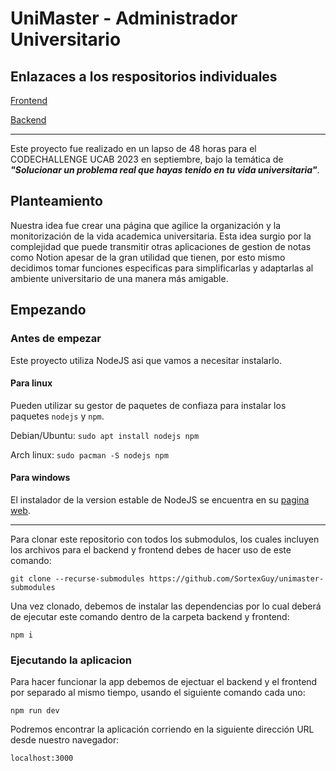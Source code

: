 # UniMaster - Administrador Universitario

## Enlazaces a los respositorios individuales

[Frontend](https://github.com/Gabo-div/frontend-hackaton-unimaster)

[Backend](https://github.com/Gabo-div/backend-hackaton-unimaster)

---

Este proyecto fue realizado en un lapso de 48 horas para el CODECHALLENGE UCAB 2023 en septiembre, bajo la temática de **_"Solucionar un problema real que hayas tenido en tu vida universitaria"_**.

## Planteamiento

Nuestra idea fue crear una página que agilice la organización y la monitorización de la vida academica universitaria.
Esta idea surgio por la complejidad que puede transmitir otras aplicaciones de gestion de notas como Notion apesar de la gran utilidad que tienen,
por esto mismo decidimos tomar funciones especificas para simplificarlas y adaptarlas al ambiente universitario de una manera más amigable.

## Empezando

### Antes de empezar

Este proyecto utiliza NodeJS asi que vamos a necesitar instalarlo.

#### Para linux

Pueden utilizar su gestor de paquetes de confiaza para instalar los paquetes `nodejs` y `npm`.

Debian/Ubuntu: `sudo apt install nodejs npm`

Arch linux: `sudo pacman -S nodejs npm`

#### Para windows

El instalador de la version estable de NodeJS se encuentra en su [pagina web](https://nodejs.org/en).

---

Para clonar este repositorio con todos los submodulos, los cuales incluyen los archivos para el backend y frontend debes de hacer uso de este comando:

`git clone --recurse-submodules https://github.com/SortexGuy/unimaster-submodules`

Una vez clonado, debemos de instalar las dependencias por lo cual deberá de ejecutar este comando dentro de la carpeta backend y frontend:

`npm i`

### Ejecutando la aplicacion

Para hacer funcionar la app debemos de ejectuar el backend y el frontend por separado al mismo tiempo, usando el siguiente comando cada uno:

`npm run dev`

Podremos encontrar la aplicación corriendo en la siguiente dirección URL desde nuestro navegador:

`localhost:3000`
